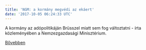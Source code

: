 ```yaml
---
title: 'NGM: a kormány megvédi az ekáert'
date: '2017-10-05 06:24:33 UTC'
---
```


A kormány az adópolitikáján Brüsszel miatt sem fog változtatni - írta közleményében a Nemzezgazdasági Minisztérium.


[Bővebben](http://ift.tt/2yq4jOP)
